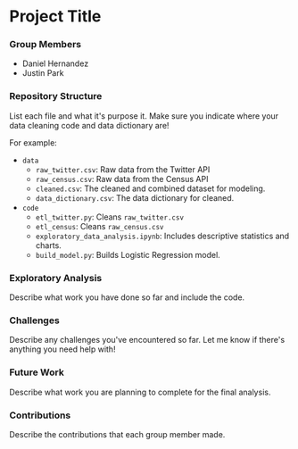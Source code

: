 # Project Title

### Group Members
- Daniel Hernandez
- Justin Park

### Repository Structure
List each file and what it's purpose it. Make sure you indicate where your data cleaning code and data dictionary are! 

For example:
- `data`
  - `raw_twitter.csv`: Raw data from the Twitter API
  - `raw_census.csv`: Raw data from the Census API
  - `cleaned.csv`: The cleaned and combined dataset for modeling. 
  - `data_dictionary.csv`: The data dictionary for cleaned. 
- `code`
  - `etl_twitter.py`: Cleans `raw_twitter.csv`
  - `etl_census`: Cleans `raw_census.csv`
  - `exploratory_data_analysis.ipynb`: Includes descriptive statistics and charts. 
  - `build_model.py`: Builds Logistic Regression model. 

### Exploratory Analysis
Describe what work you have done so far and include the code. 

### Challenges
Describe any challenges you've encountered so far. Let me know if there's anything you need help with!

### Future Work
Describe what work you are planning to complete for the final analysis.

### Contributions
Describe the contributions that each group member made.


